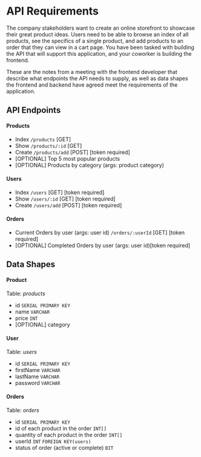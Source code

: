 # API Requirements
The company stakeholders want to create an online storefront to showcase their great product ideas. Users need to be able to browse an index of all products, see the specifics of a single product, and add products to an order that they can view in a cart page. You have been tasked with building the API that will support this application, and your coworker is building the frontend.

These are the notes from a meeting with the frontend developer that describe what endpoints the API needs to supply, as well as data shapes the frontend and backend have agreed meet the requirements of the application. 

## API Endpoints
#### Products
- Index `/products` [GET]
- Show `/products/:id` [GET]
- Create `/products/add` [POST] [token required]
- [OPTIONAL] Top 5 most popular products 
- [OPTIONAL] Products by category (args: product category)

#### Users
- Index `/users` [GET] [token required]
- Show `/users/:id` [GET] [token required]
- Create `/users/add` [POST] [token required]

#### Orders
- Current Orders by user (args: user id) `/orders/:userId` [GET] [token required]
- [OPTIONAL] Completed Orders by user (args: user id)[token required]

## Data Shapes
#### Product
Table: *products*
- id `SERIAL PRIMARY KEY`
- name `VARCHAR`
- price `INT`
- [OPTIONAL] category

#### User
Table: *users*
- id `SERIAL PRIMARY KEY`
- firstName `VARCHAR`
- lastName `VARCHAR`
- password `VARCHAR`

#### Orders
Table: *orders*
- id `SERIAL PRIMARY KEY`
- id of each product in the order `INT[]`
- quantity of each product in the order `INT[]`
- userId `INT` `FOREIGN KEY(users)`
- status of order (active or complete) `BIT`
